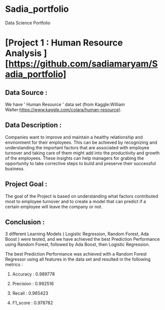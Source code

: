 # Sadia_portfolio

Data Science Portfolio

# [Project 1 : Human Resource Analysis ][https://github.com/sadiamaryam/Sadia_portfolio]
## Data Source :

We have ' Human Resource ' data set (from Kaggle:William Walter:https://www.kaggle.com/colara/human-resource).  

## Data Description :


Companies want to improve and maintain a healthy relationship and environment for their employees. This can be achieved by recognizing and understanding the important factors that are associated with employee turnover and taking care of them might add into the productivity and growth of the employees. These insights can help managers for grabing the opportunity to take corrective steps to build and preserve their successful business. 

## Project Goal :

The goal of the Project is based on understanding what factors contributed most to employee turnover and to create a model that can predict if a certain employee will leave the company or not.

## Conclusion :

3 different Learning Models ( Logistic Regression, Random Forest, Ada Boost ) were tested, and we have achieved the best Prediction Performance using Random Forest, followed by Ada Boost, then Logistic Regression.

The best Prediction Performance was achieved with a Random Forest Regressor using all features in the data set and resulted in the following metrics :

1) Accuracy : 0.989778

2) Precision : 0.992516

3) Recall : 0.965423

4) F1_score : 0.978782
